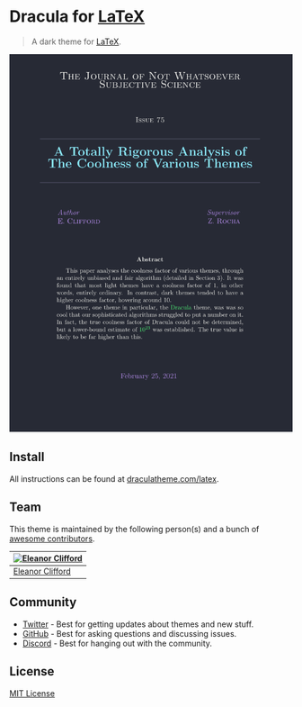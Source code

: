 # Dracula for [LaTeX](https://www.latex-project.org)

> A dark theme for [LaTeX](https://www.latex-project.org).

![Screenshot](./screenshot.png)

## Install

All instructions can be found at [draculatheme.com/latex](https://draculatheme.com/latex).

## Team

This theme is maintained by the following person(s) and a bunch of [awesome contributors](https://github.com/dracula/latex/graphs/contributors).

| [![Eleanor Clifford](https://github.com/eleanor-clifford.png?size=100)](https://github.com/eleanor-clifford) |
| ------------------------------------------------------------------------------------------------ |
| [Eleanor Clifford](https://github.com/eleanor-clifford)                                                  |

## Community

- [Twitter](https://twitter.com/draculatheme) - Best for getting updates about themes and new stuff.
- [GitHub](https://github.com/dracula/dracula-theme/discussions) - Best for asking questions and discussing issues.
- [Discord](https://draculatheme.com/discord-invite) - Best for hanging out with the community.

## License

[MIT License](./LICENSE)

